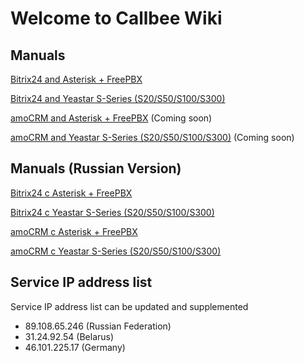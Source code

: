 # Welcome to Callbee Wiki

## Manuals

[Bitrix24 and Asterisk + FreePBX](Bitrix24/asterisk)

[Bitrix24 and Yeastar S-Series (S20/S50/S100/S300)](Bitrix24/yeastar)

[amoCRM and Asterisk + FreePBX](amoCRM/asterisk) (Coming soon)

[amoCRM and Yeastar S-Series (S20/S50/S100/S300)](amoCRM/yeastar) (Coming soon)

## Manuals (Russian Version)

[Bitrix24 с Asterisk + FreePBX](/ru/Bitrix24/asterisk)

[Bitrix24 c Yeastar S-Series (S20/S50/S100/S300)](/ru/Bitrix24/yeastar)

[amoCRM c Asterisk + FreePBX](/ru/amoCRM/asterisk)

[amoCRM c Yeastar S-Series (S20/S50/S100/S300)](/ru/amoCRM/yeastar)

## Service IP address list

Service IP address list can be updated and supplemented

* 89.108.65.246 (Russian Federation)
* 31.24.92.54   (Belarus)
* 46.101.225.17 (Germany)